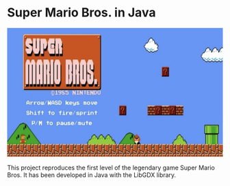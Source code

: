 # Super Mario Bros. in Java
<img src="img/mario.png" width=100% height=300 />

This project reproduces the first level of the legendary game Super Mario Bros. 
It has been developed in Java with the LibGDX library. 
